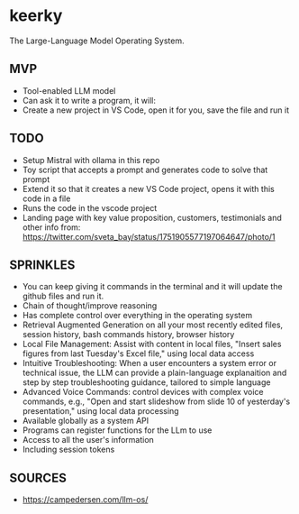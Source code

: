# keerky
The Large-Language Model Operating System.

## MVP
- Tool-enabled LLM model
- Can ask it to write a program, it will:
- Create a new project in VS Code, open it for you, save the file and run it

## TODO
- Setup Mistral with ollama in this repo
- Toy script that accepts a prompt and generates code to solve that prompt
- Extend it so that it creates a new VS Code project, opens it with this code in a file
- Runs the code in the vscode project
- Landing page with key value proposition, customers, testimonials and other info from: https://twitter.com/sveta_bay/status/1751905577197064647/photo/1

## SPRINKLES
- You can keep giving it commands in the terminal and it will update the github files and run it.
- Chain of thought/improve reasoning
- Has complete control over everything in the operating system
- Retrieval Augmented Generation on all your most recently edited files, session history, bash commands history, browser history
- Local File Management: Assist with content in local files, "Insert sales figures from last Tuesday's Excel file," using local data access
- Intuitive Troubleshooting: When a user encounters a system error or technical issue, the LLM can provide a plain-language explanaition and step by step troubleshooting guidance, tailored to simple language
- Advanced Voice Commands: control devices with complex voice commands, e.g., "Open and start slideshow from slide 10 of yesterday's presentation," using local data processing
- Available globally as a system API
- Programs can register functions for the LLm to use
- Access to all the user's information
- Including session tokens

## SOURCES
- https://campedersen.com/llm-os/
